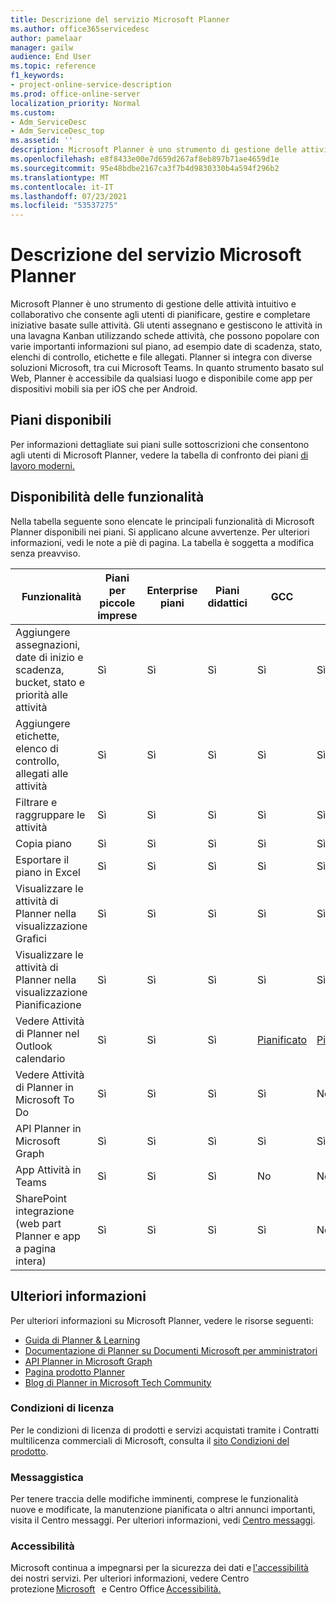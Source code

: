 ```yaml
---
title: Descrizione del servizio Microsoft Planner
ms.author: office365servicedesc
author: pamelaar
manager: gailw
audience: End User
ms.topic: reference
f1_keywords:
- project-online-service-description
ms.prod: office-online-server
localization_priority: Normal
ms.custom:
- Adm_ServiceDesc
- Adm_ServiceDesc_top
ms.assetid: ''
description: Microsoft Planner è uno strumento di gestione delle attività intuitivo e collaborativo che consente agli utenti di pianificare, gestire e completare iniziative basate sulle attività.
ms.openlocfilehash: e8f8433e00e7d659d267af8eb897b71ae4659d1e
ms.sourcegitcommit: 95e48bdbe2167ca3f7b4d9830330b4a594f296b2
ms.translationtype: MT
ms.contentlocale: it-IT
ms.lasthandoff: 07/23/2021
ms.locfileid: "53537275"
---
```

# <a name="microsoft-planner-service-description"></a>Descrizione del servizio Microsoft Planner

Microsoft Planner è uno strumento di gestione delle attività intuitivo e collaborativo che consente agli utenti di pianificare, gestire e completare iniziative basate sulle attività. Gli utenti assegnano e gestiscono le attività in una lavagna Kanban utilizzando schede attività, che possono popolare con varie importanti informazioni sul piano, ad esempio date di scadenza, stato, elenchi di controllo, etichette e file allegati. Planner si integra con diverse soluzioni Microsoft, tra cui Microsoft Teams. In quanto strumento basato sul Web, Planner è accessibile da qualsiasi luogo e disponibile come app per dispositivi mobili sia per iOS che per Android.

## <a name="available-plans"></a>Piani disponibili

Per informazioni dettagliate sui piani sulle sottoscrizioni che consentono agli utenti di Microsoft Planner, vedere la tabella di confronto dei piani [di lavoro moderni.](https://go.microsoft.com/fwlink/?linkid=2139145)

## <a name="feature-availability"></a>Disponibilità delle funzionalità

Nella tabella seguente sono elencate le principali funzionalità di Microsoft Planner disponibili nei piani. Si applicano alcune avvertenze. Per ulteriori informazioni, vedi le note a piè di pagina. La tabella è soggetta a modifica senza preavviso.

| Funzionalità  | Piani per piccole imprese  | Enterprise piani  | Piani didattici  | GCC  | GCC-High  | DOD  |
|----------|-----------------------|-------------------|------------------|------|-----------|------|
| Aggiungere assegnazioni, date di inizio e scadenza, bucket, stato e priorità alle attività  | Sì  | Sì  | Sì  | Sì  | Sì  | Sì  |
| Aggiungere etichette, elenco di controllo, allegati alle attività  | Sì  | Sì  | Sì  | Sì  | Sì  | Sì  |
| Filtrare e raggruppare le attività  | Sì  | Sì  | Sì  | Sì  | Sì  | Sì  |
| Copia piano  | Sì  | Sì  | Sì  | Sì  | Sì  | Sì  |
| Esportare il piano in Excel  | Sì  | Sì  | Sì  | Sì  | Sì  | Sì  |
| Visualizzare le attività di Planner nella visualizzazione Grafici  | Sì  | Sì  | Sì  | Sì  | Sì  | Sì  |
| Visualizzare le attività di Planner nella visualizzazione Pianificazione  | Sì  | Sì  | Sì  | Sì  | Sì  | Sì  |
| Vedere Attività di Planner nel Outlook calendario  | Sì  | Sì  | Sì  | [Pianificato](https://www.microsoft.com/microsoft-365/roadmap)  | [Pianificato](https://www.microsoft.com/microsoft-365/roadmap)  | [Pianificato](https://www.microsoft.com/microsoft-365/roadmap)  |
| Vedere Attività di Planner in Microsoft To Do  | Sì  | Sì  | Sì  | Sì  | No  | No  |
| API Planner in Microsoft Graph  | Sì  | Sì  | Sì  | Sì  | Sì  | Sì  |
| App Attività in Teams  | Sì  | Sì  | Sì  | No  | No  | No  |
| SharePoint integrazione (web part Planner e app a pagina intera)  | Sì  | Sì  | Sì  | Sì  | No  | No  |

## <a name="learn-more"></a>Ulteriori informazioni

Per ulteriori informazioni su Microsoft Planner, vedere le risorse seguenti:

- [Guida di Planner &amp; Learning](https://support.microsoft.com/planner)
- [Documentazione di Planner su Documenti Microsoft per amministratori](/office365/planner/planner-for-admins)
- [API Planner in Microsoft Graph](/graph/planner-concept-overview)
- [Pagina prodotto Planner](https://www.microsoft.com/microsoft-365/business/task-management-software)
- [Blog di Planner in Microsoft Tech Community](https://techcommunity.microsoft.com/t5/planner-blog/bg-p/PlannerBlog)

### <a name="licensing-terms"></a>Condizioni di licenza

Per le condizioni di licenza di prodotti e servizi acquistati tramite i Contratti multilicenza commerciali di Microsoft, consulta il [sito Condizioni del prodotto](https://www.microsoft.com/licensing/terms/).

### <a name="messaging"></a>Messaggistica

Per tenere traccia delle modifiche imminenti, comprese le funzionalità nuove e modificate, la manutenzione pianificata o altri annunci importanti, visita il Centro messaggi. Per ulteriori informazioni, vedi [Centro messaggi](/microsoft-365/admin/manage/message-center).

### <a name="accessibility"></a>Accessibilità

Microsoft continua a impegnarsi per la sicurezza dei dati e [l'accessibilità](https://www.microsoft.com/trust-center/compliance/accessibility)   dei nostri servizi. Per ulteriori informazioni, vedere Centro protezione [Microsoft](https://www.microsoft.com/trust-center)   e Centro Office [Accessibilità.](https://support.microsoft.com/office/office-accessibility-center-resources-for-people-with-disabilities-ecab0fcf-d143-4fe8-a2ff-6cd596bddc6d)
